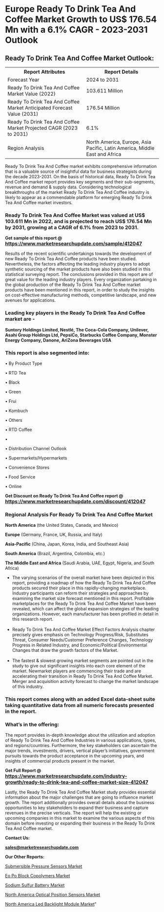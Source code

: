 # Europe Ready To Drink Tea And Coffee Market Growth to US$ 176.54 Mn with a 6.1% CAGR - 2023-2031 Outlook

<html>
<body>

<h2>Ready To Drink Tea And Coffee Market Outlook:</h2>

<table>
  <tr>
    <th>Report Attributes</th>
    <th>Report Details</th>
  </tr>
  <tr>
    <td>Forecast Year</td>
    <td>2024 to 2031</td>
  </tr>
  <tr>
    <td>Ready To Drink Tea And Coffee Market Value (2022)</td>
    <td>103.611 Million</td>
  </tr>
  <tr>
    <td>Ready To Drink Tea And Coffee Market Anticipated Forecast Value (2031)</td>
    <td>176.54 Million</td>
  </tr>
  <tr>
    <td>Ready To Drink Tea And Coffee Market Projected CAGR (2023 to 2031)</td>
    <td>6.1%</td>
  </tr>
  <tr>
    <td>Region Analysis</td>
    <td>North America, Europe, Asia Pacific, Latin America, Middle East and Africa</td>
  </tr>
</table>

</body>
</html>

Ready To Drink Tea And Coffee market exhibits comprehensive information that is a valuable source of insightful data for business strategists during the decade 2023-2031. On the basis of historical data, Ready To Drink Tea And Coffee market report provides key segments and their sub-segments, revenue and demand &amp; supply data. Considering technological breakthroughs of the market Ready To Drink Tea And Coffee industry is likely to appear as a commendable platform for emerging Ready To Drink Tea And Coffee market investors.

<strong><h3>Ready To Drink Tea And Coffee Market was valued at US$ 103.611 Mn in 2022, and is projected to reach US$ 176.54 Mn by 2031, growing at a CAGR of 6.1% from 2023 to 2031.</h3></strong>

<strong>Get sample of this report @ <a href=https://www.marketresearchupdate.com/sample/412047><font size=3 color=#0000ff>https://www.marketresearchupdate.com/sample/412047</font></a></strong>

Results of the recent scientific undertakings towards the development of new Ready To Drink Tea And Coffee products have been studied. Nevertheless, the factors affecting the leading industry players to adopt synthetic sourcing of the market products have also been studied in this statistical surveying report. The conclusions provided in this report are of great value for the leading industry players. Every organization partaking in the global production of the Ready To Drink Tea And Coffee market products have been mentioned in this report, in order to study the insights on cost-effective manufacturing methods, competitive landscape, and new avenues for applications.

<strong><h3>Leading key players in the Ready To Drink Tea And Coffee market are -</h3></strong>

<strong>Suntory Holdings Limited, Nestlé, The Coca-Cola Company, Unilever, Asahi Group Holdings Ltd, PepsiCo, Starbucks Coffee Company, Monster Energy Company, Danone, AriZona Beverages USA</strong>

<strong><h3>This report is also segmented into:</h3></strong>

• By Product Type 

• RTD Tea

• Black

• Green

• Frui

• Kombuch

• Others

• RTD Coffee

• 

• Distribution Channel Outlook

• Supermarkets/Hypermarkets

• Convenience Stores

• Food Service

• Online

<strong>Get Discount on Ready To Drink Tea And Coffee report @ <a href=https://www.marketresearchupdate.com/discount/412047><font size=3 color=#0000ff>https://www.marketresearchupdate.com/discount/412047</font></a></strong>

<strong><h3>Regional Analysis For Ready To Drink Tea And Coffee Market</h3></strong>

<strong>North America</strong> (the United States, Canada, and Mexico)

<strong>Europe</strong> (Germany, France, UK, Russia, and Italy)

<strong>Asia-Pacific</strong> (China, Japan, Korea, India, and Southeast Asia)

<strong>South America</strong> (Brazil, Argentina, Colombia, etc.)

<strong>The Middle East and Africa</strong> (Saudi Arabia, UAE, Egypt, Nigeria, and South Africa)

<ul>
  <li>The varying scenarios of the overall market have been depicted in this report, providing a roadmap of how the Ready To Drink Tea And Coffee products secured their place in this rapidly-changing marketplace. Industry participants can reform their strategies and approaches by examining the market size forecast mentioned in this report. Profitable marketplaces for the Ready To Drink Tea And Coffee Market have been revealed, which can affect the global expansion strategies of the leading organizations. However, each manufacturer has been profiled in detail in this research report.</li><br>
  <li>Ready To Drink Tea And Coffee Market Effect Factors Analysis chapter precisely gives emphasis on Technology Progress/Risk, Substitutes Threat, Consumer Needs/Customer Preference Changes, Technology Progress in Related Industry, and Economic/Political Environmental Changes that draw the growth factors of the Market.</li><br>
  <li>The fastest &amp; slowest growing market segments are pointed out in the study to give out significant insights into each core element of the market. Newmarket players are commencing their trade and are accelerating their transition in Ready To Drink Tea And Coffee Market. Merger and acquisition activity forecast to change the market landscape of this industry.</li>
</ul>
<strong><h3>This report comes along with an added Excel data-sheet suite taking quantitative data from all numeric forecasts presented in the report.</h3></strong>

<strong><h3>What’s in the offering:</h3></strong> The report provides in-depth knowledge about the utilization and adoption of Ready To Drink Tea And Coffee Industries in various applications, types, and regions/countries. Furthermore, the key stakeholders can ascertain the major trends, investments, drivers, vertical player’s initiatives, government pursuits towards the product acceptance in the upcoming years, and insights of commercial products present in the market.

<strong>Get Full Report @ <a href=https://www.marketresearchupdate.com/industry-growth/ready-to-drink-tea-and-coffee-market-size-412047><font size=3 color=#0000ff>https://www.marketresearchupdate.com/industry-growth/ready-to-drink-tea-and-coffee-market-size-412047</font></a></strong>

Lastly, the Ready To Drink Tea And Coffee Market study provides essential information about the major challenges that are going to influence market growth. The report additionally provides overall details about the business opportunities to key stakeholders to expand their business and capture revenues in the precise verticals. The report will help the existing or upcoming companies in this market to examine the various aspects of this domain before investing or expanding their business in the Ready To Drink Tea And Coffee market.

<strong>Contact Us:</strong>

<strong>sales@marketresearchupdate.com</strong>

<strong>Our Other Reports:</strong>

<a href=https://www.linkedin.com/pulse/submersible-pressure-sensors-market-size-share-trend-complete>Submersible Pressure Sensors Market</a>

<a href=https://www.linkedin.com/pulse/eo-po-block-copolymers-market-future-scope-demands-projected>Eo Po Block Copolymers Market</a>

<a href=https://www.linkedin.com/pulse/sodium-sulfur-battery-market-size-share-outlook-growth>Sodium Sulfur Battery Market</a>

<a href=https://www.linkedin.com/pulse/north-america-optical-position-sensors-market>North America Optical Position Sensors Market</a>

<a href=https://www.linkedin.com/pulse/north-america-led-backlight-module-market-2023>North America Led Backlight Module Market</a>"

